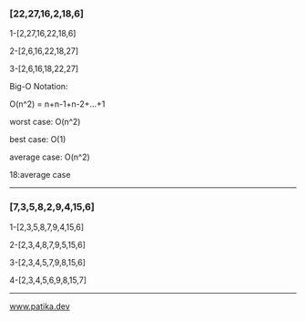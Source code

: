 ### [22,27,16,2,18,6]

1-[2,27,16,22,18,6]

2-[2,6,16,22,18,27]

3-[2,6,16,18,22,27]

Big-O Notation:

O(n^2) = n+n-1+n-2+...+1

worst case: O(n^2)

best case: O(1)

average case: O(n^2)

18:average case

---

### [7,3,5,8,2,9,4,15,6]

1-[2,3,5,8,7,9,4,15,6]

2-[2,3,4,8,7,9,5,15,6]

3-[2,3,4,5,7,9,8,15,6]

4-[2,3,4,5,6,9,8,15,7]

---

www.patika.dev
